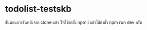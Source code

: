 # todolist-testskb
ขั้นตอนการรันหลังจาก clone แล้ว ให้ใช้คำสั่ง npm i
แล้วใช้คำสั่ง npm run dev ครับ
